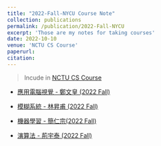 ```yaml
---
title: "2022-Fall-NYCU Course Note"
collection: publications
permalink: /publication/2022-Fall-NYCU
excerpt: 'Those are my notes for taking courses'
date: 2022-10-10
venue: 'NCTU CS Course'
paperurl: 
citation:
---
```


> Incude in [NCTU CS Course](https://hackmd.io/@calee/ByOm-sFue?type=view)

* [應用電腦視覺 - 鄭文皇 (2022 Fall)](https://hackmd.io/8hkiif7lRYq-9hmWxB_Fxw)

* [模糊系統 - 林昇甫 (2022 Fall)](https://hackmd.io/rLC9LMnATJKHMG7UsQZQBQ)

* [機器學習 - 簡仁宗(2022 Fall)](https://hackmd.io/MbIYTs-uRfGpiGpXAjvqhQ)

* [演算法 - 荊宇泰 (2022 Fall)](https://hackmd.io/kDAwa7HlSNmWvIRFntkThg)
